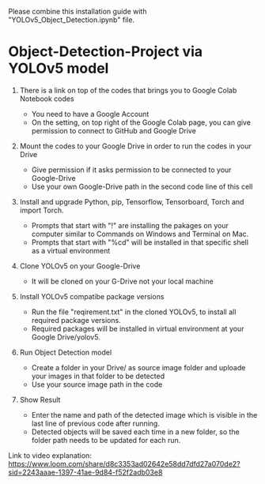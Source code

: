 Please combine this installation guide with "YOLOv5_Object_Detection.ipynb" file.

# Object-Detection-Project via YOLOv5 model
1. There is a link on top of the codes that brings you to Google Colab Notebook codes
   * You need to have a Google Account
   * On the setting, on top right of the Google Colab page, you can give permission to connect to GitHub and Google Drive

2. Mount the codes to your Google Drive in order to run the codes in your Drive
   * Give permission if it asks permission to be connected to your Google-Drive
   * Use your own Google-Drive path in the second code line of this cell

3. Install and upgrade Python, pip, Tensorflow, Tensorboard, Torch and import Torch.
   * Prompts that start with "!" are installing the pakages on your computer similar to Commands on Windows and Terminal on Mac.
   * Prompts that start with "%cd" will be installed in that specific shell as a virtual environment

4. Clone YOLOv5 on your Google-Drive
   * It will be cloned on your G-Drive not your local machine
  
6. Install YOLOv5 compatibe package versions 
   * Run the file "reqirement.txt" in the cloned YOLOv5, to install all required package versions.
   * Required packages will be installed in virtual environment at your Google Drive/yolov5.
   
8. Run Object Detection model
   * Create a folder in your Drive/ as source image folder and uploade your images in that folder to be detected
   * Use your source image path in the code
  
9. Show Result
   * Enter the name and path of the detected image which is visible in the last line of previous code after running.
   * Detected objects will be saved each time in a new folder, so the folder path needs to be updated for each run. 
   
Link to video explanation: 
https://www.loom.com/share/d8c3353ad02642e58dd7dfd27a070de2?sid=2243aaae-1397-41ae-9d84-f52f2adb03e8
